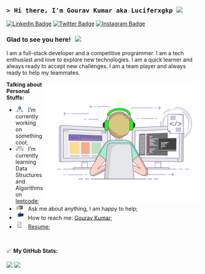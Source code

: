 ### <samp>&gt; Hi there, I'm Gourav Kumar aka Luciferxgkp <img src="https://media.giphy.com/media/hvRJCLFzcasrR4ia7z/giphy.gif" width="25"> </samp>

[![Linkedin Badge](https://img.shields.io/badge/-LinkedIn-0e76a8?style=flat-square&logo=Linkedin&logoColor=white)](https://linkedin/in/gourav-kumar-prajapati)
[![Twitter Badge](https://img.shields.io/badge/-Twitter-00acee?style=flat-square&logo=Twitter&logoColor=white)](https://twitter.com/GouravK37913421)
[![Instagram Badge](https://img.shields.io/badge/-Instagram-e4405f?style=flat-square&logo=Instagram&logoColor=white)](https://instagram.com/gourav_prajapati__/)

### Glad to see you here! &nbsp; ![](https://visitor-badge.glitch.me/badge?page_id=luciferxgkp.luciferxgkp&style=flat-square&color=0088cc)

I am a full-stack developer and a competitive programmer. I am a tech enthusiast and love to explore new technologies. I am a quick learner and always ready to accept new challenges. I am a team player and always ready to help my teammates.

<img align="right" alt="GIF" src="https://github.com/Luciferxgkp/Luciferxgkp/blob/main/assets/coding.gif?raw=true" width="408" height="318" />

**Talking about Personal Stuffs:**

- <img src="https://github.com/Luciferxgkp/Luciferxgkp/blob/main/assets/developer.gif?raw=true" width="21" />&nbsp;&nbsp; I’m currently working on something cool;
- <img src="https://github.com/Luciferxgkp/Luciferxgkp/blob/main/assets/lightning.gif?raw=true" width="21" />&nbsp;&nbsp; I’m currently learning Data Structures and Algorithms on [leetcode](https://leetcode.com/luciferxGKP);
- <img src="https://github.com/Luciferxgkp/Luciferxgkp/blob/main/assets/message.gif?raw=true" width="21" />&nbsp;&nbsp; Ask me about anything, I am happy to help;
- <img src="https://github.com/Luciferxgkp/Luciferxgkp/blob/main/assets/letterbox.gif?raw=true" width="21" />&nbsp;&nbsp; How to reach me: [Gourav Kumar](mailto:aec.cse.gourav.095@gmail.com);
- <img src="https://github.com/Luciferxgkp/Luciferxgkp/blob/main/assets/doc.gif?raw=true" width="21" />&nbsp;&nbsp; [Resume](https://drive.google.com/file/d/1P-bc8D5LTmeWaukT7WFimWWMTNEMIxYo/view);

</br>

📈 **My GitHub Stats:**

<p>
  <img height="180em" src="https://github-readme-stats.vercel.app/api?username=Luciferxgkp&show_icons=true&hide_border=true&&count_private=true&include_all_commits=true" />
  <img height="180em" src="https://github-readme-stats.vercel.app/api/top-langs/?username=Luciferxgkp&exclude_repo=KNN-Image-Classification&show_icons=true&hide_border=true&layout=compact&langs_count=8"/>
</p>
